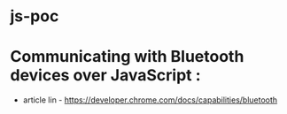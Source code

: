 # js-poc

# Communicating with Bluetooth devices over JavaScript :

- article lin - https://developer.chrome.com/docs/capabilities/bluetooth

